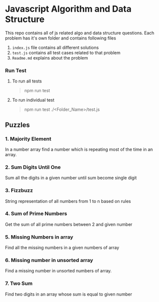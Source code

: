 # Javascript Algorithm and Data Structure

This repo contains all of js related algo and data structure questions.
Each problem has it's own folder and contains following files

1. `index.js` file contains all different solutions
2. `test.js` contains all test cases related to that problem
3. `Readme.md` explains about the problem

### Run Test

1. To run all tests

   > npm run test

2. To run individual test
   > npm run test ./<Folder_Name>/test.js

## Puzzles

### 1. Majority Element

In a number array find a number which is repeating most of the time in an array.

### 2. Sum Digits Until One

Sum all the digits in a given number until sum become single digit

### 3. Fizzbuzz

String representation of all numbers from 1 to n based on rules

### 4. Sum of Prime Numbers

Get the sum of all prime numbers between 2 and given number

### 5. Missing Numbers in array

Find all the missing numbers in a given numbers of array

### 6. Missing number in unsorted array

Find a missing number in unsorted numbers of array.

### 7. Two Sum

Find two digits in an array whose sum is equal to given number
